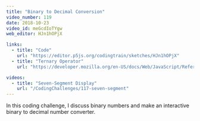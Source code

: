 ```yaml
---
title: "Binary to Decimal Conversion"
video_number: 119
date: 2018-10-23
video_id: meGcdIoTYgw
web_editor: HJn1hOPjX

links:
  - title: "Code"
    url: "https://editor.p5js.org/codingtrain/sketches/HJn1hOPjX"
  - title: "Ternary Operator"
    url: "https://developer.mozilla.org/en-US/docs/Web/JavaScript/Reference/Operators/Conditional_Operator"

videos:
  - title: "Seven-Segment Display"
    url: "/CodingChallenges/117-seven-segment"
---
```


In this coding challenge, I discuss binary numbers and make an interactive binary to decimal number converter.
